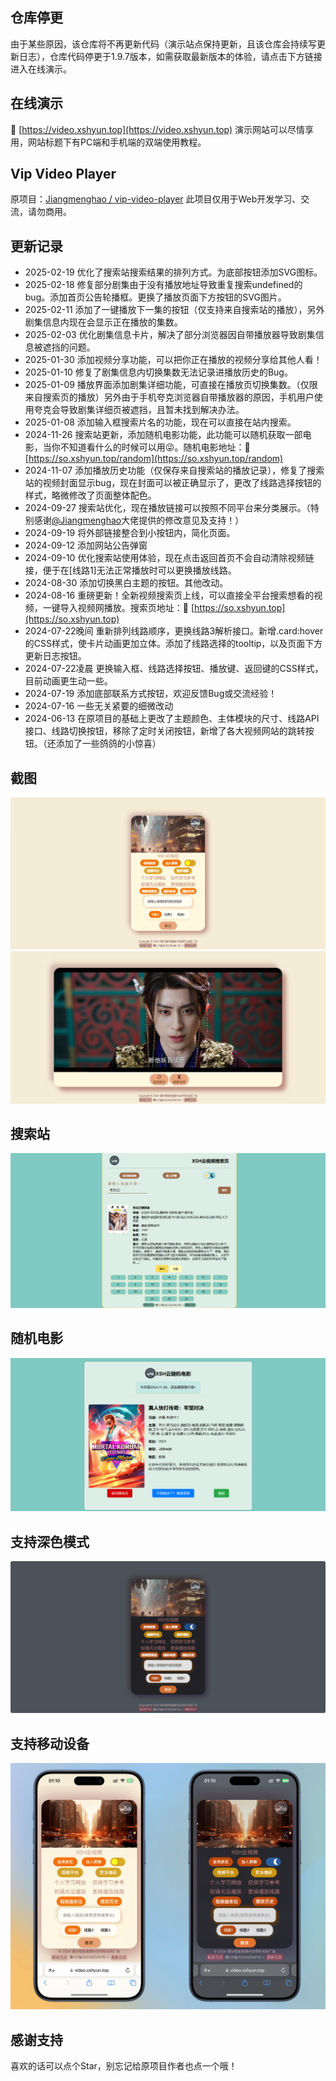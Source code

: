 ## 仓库停更
由于某些原因，该仓库将不再更新代码（演示站点保持更新，且该仓库会持续写更新日志），仓库代码停更于1.9.7版本，如需获取最新版本的体验，请点击下方链接进入在线演示。

## 在线演示
🔗 [https://video.xshyun.top](https://video.xshyun.top)
演示网站可以尽情享用，网站标题下有PC端和手机端的双端使用教程。

## Vip Video Player
原项目：[Jiangmenghao / vip-video-player](https://github.com/Jiangmenghao/vip-video-player)
此项目仅用于Web开发学习、交流，请勿商用。

## 更新记录
+ 2025-02-19 优化了搜索站搜索结果的排列方式。为底部按钮添加SVG图标。
+ 2025-02-18 修复部分剧集由于没有播放地址导致重复搜索undefined的bug。添加首页公告轮播框。更换了播放页面下方按钮的SVG图片。
+ 2025-02-11 添加了一键播放下一集的按钮（仅支持来自搜索站的播放），另外剧集信息内现在会显示正在播放的集数。
+ 2025-02-03 优化剧集信息卡片，解决了部分浏览器因自带播放器导致剧集信息被遮挡的问题。
+ 2025-01-30 添加视频分享功能，可以把你正在播放的视频分享给其他人看！
+ 2025-01-10 修复了剧集信息内切换集数无法记录进播放历史的Bug。
+ 2025-01-09 播放界面添加剧集详细功能，可直接在播放页切换集数。（仅限来自搜索页的播放）另外由于手机夸克浏览器自带播放器的原因，手机用户使用夸克会导致剧集详细页被遮挡，且暂未找到解决办法。
+ 2025-01-08 添加输入框搜索片名的功能，现在可以直接在站内搜索。
+ 2024-11-26 搜索站更新，添加随机电影功能，此功能可以随机获取一部电影，当你不知道看什么的时候可以用😜。随机电影地址：🔗 [https://so.xshyun.top/random](https://so.xshyun.top/random)
+ 2024-11-07 添加播放历史功能（仅保存来自搜索站的播放记录），修复了搜索站的视频封面显示bug，现在封面可以被正确显示了，更改了线路选择按钮的样式，略微修改了页面整体配色。
+ 2024-09-27 搜索站优化，现在播放链接可以按照不同平台来分类展示。（特别感谢[@Jiangmenghao](https://github.com/Jiangmenghao)大佬提供的修改意见及支持！）
+ 2024-09-19 将外部链接整合到小按钮内，简化页面。
+ 2024-09-12 添加网站公告弹窗
+ 2024-09-10 优化搜索站使用体验，现在点击返回首页不会自动清除视频链接，便于在[线路1]无法正常播放时可以更换播放线路。
+ 2024-08-30 添加切换黑白主题的按钮。其他改动。
+ 2024-08-16 重磅更新！全新视频搜索页上线，可以直接全平台搜索想看的视频，一键导入视频网播放。搜索页地址：🔗 [https://so.xshyun.top](https://so.xshyun.top)
+ 2024-07-22晚间 重新排列线路顺序，更换线路3解析接口。新增.card:hover的CSS样式，使卡片动画更加立体。添加了线路选择的tooltip，以及页面下方更新日志按钮。
+ 2024-07-22凌晨 更换输入框、线路选择按钮、播放键、返回键的CSS样式，目前动画更生动一些。
+ 2024-07-19 添加底部联系方式按钮，欢迎反馈Bug或交流经验！
+ 2024-07-16 一些无关紧要的细微改动
+ 2024-06-13 在原项目的基础上更改了主题颜色、主体模块的尺寸、线路API接口、线路切换按钮，移除了定时关闭按钮，新增了各大视频网站的跳转按钮。（还添加了一些鸽鸽的小惊喜）

## 截图
![PC截图](./demo-imgs/screenshot.png 'PC截图')
![PC截图](./demo-imgs/demo-screenshot-playing.png 'PC截图-视频播放')

## 搜索站
![PC截图](./demo-imgs/so.png '搜索站截图')

## 随机电影
![PC截图](./demo-imgs/random-movie.png '随机电影截图')

## 支持深色模式
![PC截图](./demo-imgs/darkmode.png 'PC截图-深色模式')

## 支持移动设备
![手机截图](./demo-imgs/iPhone.png '手机截图')

## 感谢支持
喜欢的话可以点个Star，别忘记给原项目作者也点一个哦！
